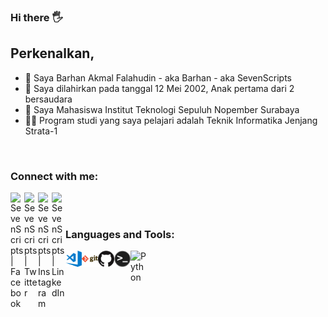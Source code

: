 ### Hi there 🖐
## Perkenalkan, 
- 👦 Saya Barhan Akmal Falahudin - aka Barhan - aka SevenScripts 
- 📅 Saya dilahirkan pada tanggal 12 Mei 2002, Anak pertama dari 2 bersaudara
- 🏦 Saya Mahasiswa Institut Teknologi Sepuluh Nopember Surabaya
- 👨‍💻 Program studi yang saya pelajari adalah Teknik Informatika Jenjang Strata-1

<br/>

### Connect with me:
[<img align="left" alt="SevenScripts | Facebook" width="22px" src="https://raw.githubusercontent.com/FortAwesome/Font-Awesome/master/svgs/brands/facebook.svg" />][facebook]
[<img align="left" alt="SevenScripts | Twitter" width="22px" src="https://cdn.jsdelivr.net/npm/simple-icons@v3/icons/twitter.svg" />][twitter]
[<img align="left" alt="SevenScripts | Instagram" width="22px" src="https://cdn.jsdelivr.net/npm/simple-icons@v3/icons/instagram.svg" />][instagram]
[<img align="left" alt="SevenScripts | LinkedIn" width="22px" src="https://cdn.jsdelivr.net/npm/simple-icons@v3/icons/linkedin.svg" />][linkedin]

<br/> <br/>

### Languages and Tools:

<img align="left" alt="Visual Studio Code" width="26px" src="https://raw.githubusercontent.com/github/explore/80688e429a7d4ef2fca1e82350fe8e3517d3494d/topics/visual-studio-code/visual-studio-code.png" />
<img align="left" alt="Git" width="26px" src="https://raw.githubusercontent.com/github/explore/80688e429a7d4ef2fca1e82350fe8e3517d3494d/topics/git/git.png" />
<img align="left" alt="GitHub" width="26px" src="https://raw.githubusercontent.com/github/explore/78df643247d429f6cc873026c0622819ad797942/topics/github/github.png" />
<img align="left" alt="Terminal" width="26px" src="https://raw.githubusercontent.com/github/explore/80688e429a7d4ef2fca1e82350fe8e3517d3494d/topics/terminal/terminal.png" />
<img align="left" alt="Python" width="26px" src="https://raw.githubusercontent.com/FortAwesome/Font-Awesome/master/svgs/brands/python.svg" />

[facebook]: https://www.facebook.com/barhan.falahudin/
[twitter]: https://twitter.com/seven_scripts
[instagram]: https://www.instagram.com/akmalf06/
[linkedin]: https://www.linkedin.com/in/barhan-akmal-f-196790111/


